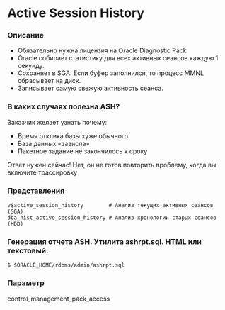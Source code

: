# Active Session History

### Описание
  - Обязательно нужна лицензия на Oracle Diagnostic Pack
  - Oracle собирает статистику для всех активных сеансов каждую 1 секунду.
  - Сохраняет в SGA. Если буфер заполнился, то процесс MMNL сбрасывает на диск.
  - Записывает самую свежую активность сеанса.
  
### В каких случаях полезна ASH?
Заказчик желает узнать почему:
  - Время отклика базы хуже обычного
  - База данных «зависла»
  - Пакетное задание не закончилось к сроку
  
Ответ нужен сейчас!
Нет, он не готов повторить проблему, когда вы включите 
трассировку
  

### Представления
````
v$active_session_history        # Анализ текущих активных сеансов (SGA)
dba_hist_active_session_history # Анализ хронологии старых сеансов (HDD)
````


### Генерация отчета ASH. Утилита ashrpt.sql. HTML или текстовый.
````
$ $ORACLE_HOME/rdbms/admin/ashrpt.sql
````

### Параметр 
control_management_pack_access